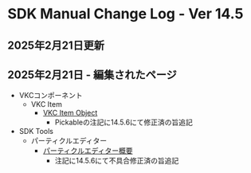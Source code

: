 # SDK Manual Change Log - Ver 14.5

## 2025年2月21日更新

## 2025年2月21日 - 編集されたページ

- VKCコンポーネント
  - VKC Item
    - [VKC Item Object](https://vrhikky.github.io/VketCloudSDK_Documents/14.5/VKCComponents/VKCItemObject.html)
      - Pickableの注記に14.5.6にて修正済の旨追記
- SDK Tools
  - パーティクルエディター
    - [パーティクルエディター概要](https://vrhikky.github.io/VketCloudSDK_Documents/14.5/en/particleeditor/pe_about_particleeditor.html)
      - 注記に14.5.6にて不具合修正済の旨追記
